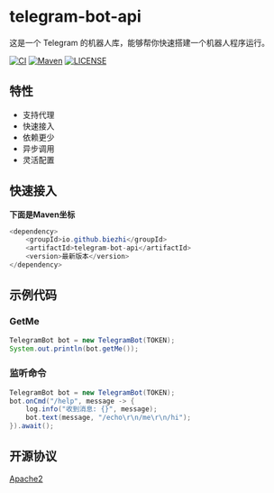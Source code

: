 # telegram-bot-api

这是一个 Telegram 的机器人库，能够帮你快速搭建一个机器人程序运行。

[![CI](https://img.shields.io/travis/biezhi/telegram-bot-api.svg)](https://travis-ci.org/biezhi/telegram-bot-api)
[![Maven](https://img.shields.io/maven-central/v/io.github.biezhi/telegram-bot-api.svg)](http://search.maven.org/#search%7Cga%7C1%7C/telegram-bot-api)
[![LICENSE](https://img.shields.io/badge/license-Apache%202-4EB1BA.svg)](LICENSE)

## 特性

- 支持代理
- 快速接入
- 依赖更少
- 异步调用
- 灵活配置

## 快速接入

**下面是Maven坐标**

```java
<dependency>
    <groupId>io.github.biezhi</groupId>
    <artifactId>telegram-bot-api</artifactId>
    <version>最新版本</version>
</dependency>
```

## 示例代码

### GetMe

```java
TelegramBot bot = new TelegramBot(TOKEN);
System.out.println(bot.getMe());
```

### 监听命令

```java
TelegramBot bot = new TelegramBot(TOKEN);
bot.onCmd("/help", message -> {
    log.info("收到消息: {}", message);
    bot.text(message, "/echo\r\n/me\r\n/hi");
}).await();
```

## 开源协议

[Apache2](LICENSE)

